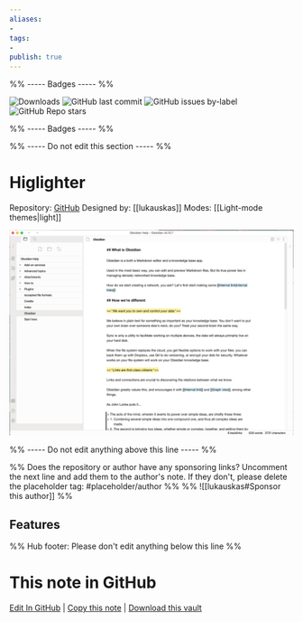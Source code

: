 ```yaml
---
aliases:
- 
tags: 
- 
publish: true
---
```


%% ----- Badges ----- %%

![Downloads](https://img.shields.io/badge/downloads-2286-573E7A?style=for-the-badge&logo=)
![GitHub last commit](https://img.shields.io/github/last-commit/lukauskas/obsidian-highlighter-theme?color=573E7A&label=last%20update&logo=github&style=for-the-badge)
![GitHub issues by-label](https://img.shields.io/github/issues/lukauskas/obsidian-highlighter-theme/help%20wanted?color=573E7A&logo=github&style=for-the-badge) 
![GitHub Repo stars](https://img.shields.io/github/stars/lukauskas/obsidian-highlighter-theme?color=573E7A&logo=github&style=for-the-badge)

%% ----- Badges ----- %%

%% ----- Do not edit this section ----- %%

# Higlighter

Repository: [GitHub](https://github.com/lukauskas/obsidian-highlighter-theme)
Designed by: [[lukauskas]]
Modes: [[Light-mode themes|light]]



![screenshot](https://github.com/lukauskas/obsidian-highlighter-theme/raw/main/screenshots/screenshot-themes-panel.png)

%% ----- Do not edit anything above this line ----- %% 

%% Does the repository or author have any sponsoring links? Uncomment the next line and add them to the author's note. If they don't, please delete the placeholder tag: #placeholder/author %%
%% ![[lukauskas#Sponsor this author]] %%


## Features



%% Hub footer: Please don't edit anything below this line %%

# This note in GitHub

<span class="git-footer">[Edit In GitHub](https://github.dev/obsidian-community/obsidian-hub/blob/main/02%20-%20Community%20Expansions/02.05%20All%20Community%20Expansions/Themes/Higlighter.md "git-hub-edit-note") | [Copy this note](https://raw.githubusercontent.com/obsidian-community/obsidian-hub/main/02%20-%20Community%20Expansions/02.05%20All%20Community%20Expansions/Themes/Higlighter.md "git-hub-copy-note") | [Download this vault](https://github.com/obsidian-community/obsidian-hub/archive/refs/heads/main.zip "git-hub-download-vault") </span>
